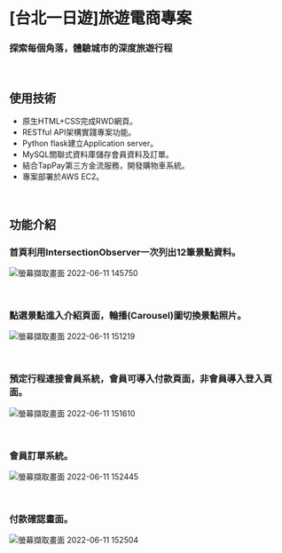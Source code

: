 # [台北一日遊]旅遊電商專案
### 探索每個角落，體驗城市的深度旅遊行程

<br/>

## 使用技術
* 原生HTML+CSS完成RWD網頁。
* RESTful API架構實踐專案功能。
* Python flask建立Application server。
* MySQL關聯式資料庫儲存會員資料及訂單。
* 結合TapPay第三方金流服務，開發購物車系統。
* 專案部署於AWS EC2。

<br/>

## 功能介紹

### 首頁利用IntersectionObserver一次列出12筆景點資料。
![螢幕擷取畫面 2022-06-11 145750](https://user-images.githubusercontent.com/94062367/173177566-0e4f9d8e-a325-4ca1-b1fe-71c38770b1f9.png)

<br/>

### 點選景點進入介紹頁面，輪播(Carousel)圖切換景點照片。
![螢幕擷取畫面 2022-06-11 151219](https://user-images.githubusercontent.com/94062367/173177701-3e49d496-d63f-45ca-92e0-6f5c2915e001.png)

<br/>

### 預定行程連接會員系統，會員可導入付款頁面，非會員導入登入頁面。
![螢幕擷取畫面 2022-06-11 151610](https://user-images.githubusercontent.com/94062367/173177765-0bcde147-e48c-4683-aee0-76d11715a93e.png)

<br/>

### 會員訂單系統。
![螢幕擷取畫面 2022-06-11 152445](https://user-images.githubusercontent.com/94062367/173178221-d3a69750-c448-4cd4-a29b-debed0e4cb37.png)

<br/>

### 付款確認畫面。
![螢幕擷取畫面 2022-06-11 152504](https://user-images.githubusercontent.com/94062367/173178251-9acba9c5-2671-4672-beed-eafc5277f4c8.png)

